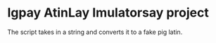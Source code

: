 # Igpay AtinLay Imulatorsay project

The script takes in a string and converts it to a fake pig latin.
